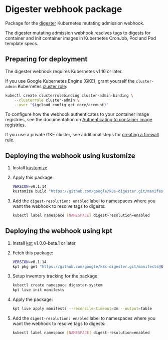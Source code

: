 # Digester webhook package

Package for the [digester](https://github.com/google/k8s-digester)
Kubernetes mutating admission webhook.

The digester mutating admission webhook resolves tags to digests for container
and init container images in Kubernetes CronJob, Pod and Pod template specs.

## Preparing for deployment

The digester webhook requires Kubernetes v1.16 or later.

If you use Google Kubernetes Engine (GKE), grant yourself the
`cluster-admin` Kubernetes
[cluster role](https://kubernetes.io/docs/reference/access-authn-authz/rbac/):

```sh
kubectl create clusterrolebinding cluster-admin-binding \
    --clusterrole cluster-admin \
    --user "$(gcloud config get core/account)"
```

To configure how the webhook authenticates to your container image registries,
see the documentation on
[Authenticating to container image registries](https://github.com/google/k8s-digester/blob/main/docs/authentication.md#authenticating-to-container-image-registries).

If you use a private GKE cluster, see additional steps for
[creating a firewall rule](../README.md#private-clusters).

## Deploying the webhook using kustomize

1.  Install [kustomize](https://github.com/kubernetes-sigs/kustomize).

2.  Apply this package:

    ```sh
    VERSION=v0.1.14
    kustomize build "https://github.com/google/k8s-digester.git/manifests?ref=$VERSION" | kubectl apply -f -
    ```

3.  Add the `digest-resolution: enabled` label to namespaces where you want
    the webhook to resolve tags to digests:

    ```sh
    kubectl label namespace [NAMESPACE] digest-resolution=enabled
    ```

## Deploying the webhook using kpt

1.  Install [kpt](https://kpt.dev/installation/) v1.0.0-beta.1 or later.

3.  Fetch this package:

    ```sh
    VERSION=v0.1.14
    kpt pkg get "https://github.com/google/k8s-digester.git/manifests@${VERSION}" manifests
    ```

4.  Setup inventory tracking for the package:

    ```sh
    kubectl create namespace digester-system
    kpt live init manifests
    ```

5.  Apply the package:

    ```sh
    kpt live apply manifests --reconcile-timeout=3m --output=table
    ```

6.  Add the `digest-resolution: enabled` label to namespaces where you want
    the webhook to resolve tags to digests:

    ```sh
    kubectl label namespace [NAMESPACE] digest-resolution=enabled
    ```
